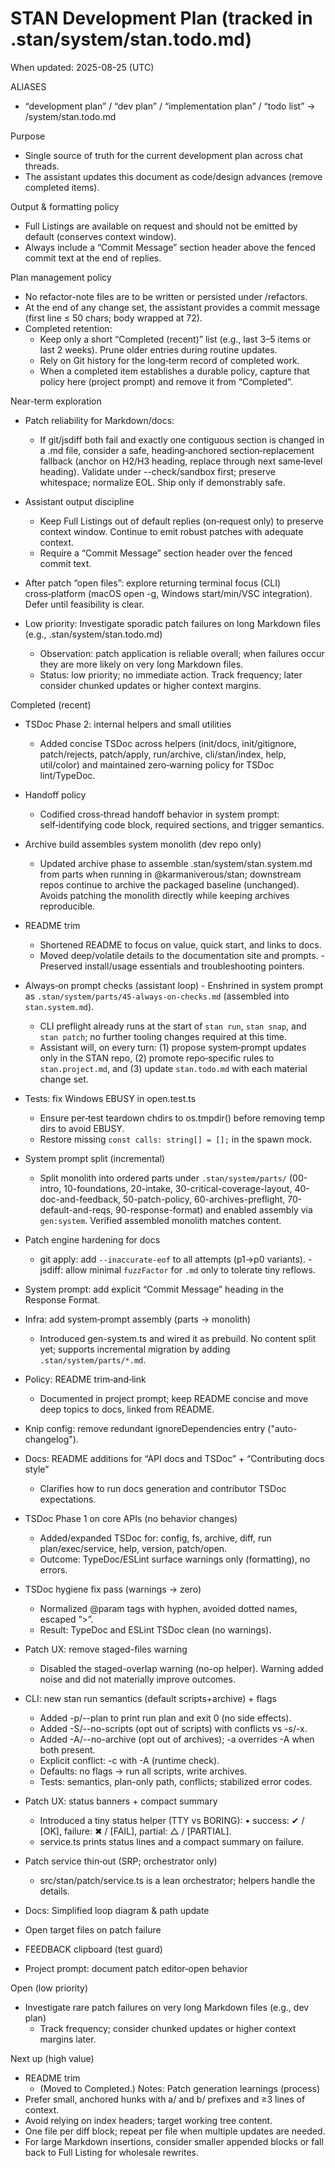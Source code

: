 # STAN Development Plan (tracked in .stan/system/stan.todo.md)

When updated: 2025-08-25 (UTC)

ALIASES

- “development plan” / “dev plan” / “implementation plan” / “todo list”
  → <stanPath>/system/stan.todo.md

Purpose

- Single source of truth for the current development plan across chat
  threads.
- The assistant updates this document as code/design advances (remove
  completed items).

Output & formatting policy

- Full Listings are available on request and should not be emitted by default
  (conserves context window).
- Always include a “Commit Message” section header above the fenced commit text
  at the end of replies.

Plan management policy

- No refactor-note files are to be written or persisted under
  <stanPath>/refactors.
- At the end of any change set, the assistant provides a commit message
  (first line ≤ 50 chars; body wrapped at 72).
- Completed retention:
  - Keep only a short “Completed (recent)” list (e.g., last 3–5 items or last
    2 weeks). Prune older entries during routine updates.
  - Rely on Git history for the long‑term record of completed work.
  - When a completed item establishes a durable policy, capture that policy
    here (project prompt) and remove it from “Completed”.

Near-term exploration

- Patch reliability for Markdown/docs:
  - If git/jsdiff both fail and exactly one contiguous section is changed in a
    .md file, consider a safe, heading‑anchored section‑replacement fallback
    (anchor on H2/H3 heading, replace through next same‑level heading).
    Validate under --check/sandbox first; preserve whitespace; normalize EOL.
    Ship only if demonstrably safe.

- Assistant output discipline
  - Keep Full Listings out of default replies (on‑request only) to preserve
    context window. Continue to emit robust patches with adequate context.
  - Require a “Commit Message” section header over the fenced commit text.

- After patch “open files”: explore returning terminal focus (CLI) cross‑platform (macOS open -g, Windows start/min/VSC integration). Defer until feasibility is clear.

- Low priority: Investigate sporadic patch failures on long Markdown files (e.g., .stan/system/stan.todo.md)
  - Observation: patch application is reliable overall; when failures occur they are more likely on very long Markdown files.
  - Status: low priority; no immediate action. Track frequency; later consider chunked updates or higher context margins.

Completed (recent)

- TSDoc Phase 2: internal helpers and small utilities
  - Added concise TSDoc across helpers (init/docs, init/gitignore, patch/rejects,
    patch/apply, run/archive, cli/stan/index, help, util/color) and maintained
    zero‑warning policy for TSDoc lint/TypeDoc.

- Handoff policy
  - Codified cross‑thread handoff behavior in system prompt:
    self‑identifying code block, required sections, and trigger semantics.
- Archive build assembles system monolith (dev repo only)
  - Updated archive phase to assemble .stan/system/stan.system.md from parts
    when running in @karmaniverous/stan; downstream repos continue to archive
    the packaged baseline (unchanged). Avoids patching the monolith directly
    while keeping archives reproducible.

- README trim
  - Shortened README to focus on value, quick start, and links to docs.
  - Moved deep/volatile details to the documentation site and prompts.  - Preserved install/usage essentials and troubleshooting pointers.

- Always‑on prompt checks (assistant loop)  - Enshrined in system prompt as `.stan/system/parts/45-always-on-checks.md` (assembled into `stan.system.md`).
  - CLI preflight already runs at the start of `stan run`, `stan snap`, and `stan patch`; no further tooling changes required at this time.
  - Assistant will, on every turn: (1) propose system‑prompt updates only in the STAN repo, (2) promote repo‑specific rules to `stan.project.md`, and (3) update `stan.todo.md` with each material change set.

- Tests: fix Windows EBUSY in open.test.ts
  - Ensure per‑test teardown chdirs to os.tmpdir() before removing temp dirs to avoid EBUSY.
  - Restore missing `const calls: string[] = [];` in the spawn mock.

- System prompt split (incremental)
  - Split monolith into ordered parts under `.stan/system/parts/`
    (00-intro, 10-foundations, 20-intake, 30-critical-coverage-layout,
    40-doc-and-feedback, 50-patch-policy, 60-archives-preflight, 70-default-and-reqs, 90-response-format) and enabled assembly via `gen:system`. Verified assembled monolith matches content.

- Patch engine hardening for docs
  - git apply: add `--inaccurate-eof` to all attempts (p1→p0 variants). - jsdiff: allow minimal `fuzzFactor` for `.md` only to tolerate tiny reflows.

- System prompt: add explicit “Commit Message” heading in the Response Format.

- Infra: add system‑prompt assembly (parts -> monolith)
  - Introduced gen-system.ts and wired it as prebuild. No content split yet;
    supports incremental migration by adding `.stan/system/parts/*.md`.

- Policy: README trim‑and‑link
  - Documented in project prompt; keep README concise and move deep topics
    to docs, linked from README.

- Knip config: remove redundant ignoreDependencies entry ("auto-changelog").

- Docs: README additions for “API docs and TSDoc” + “Contributing docs style”
  - Clarifies how to run docs generation and contributor TSDoc expectations.

- TSDoc Phase 1 on core APIs (no behavior changes)
  - Added/expanded TSDoc for: config, fs, archive, diff, run plan/exec/service,
    help, version, patch/open.
  - Outcome: TypeDoc/ESLint surface warnings only (formatting), no errors.

- TSDoc hygiene fix pass (warnings → zero)
  - Normalized @param tags with hyphen, avoided dotted names, escaped “>”.
  - Result: TypeDoc and ESLint TSDoc clean (no warnings).

- Patch UX: remove staged-files warning
  - Disabled the staged-overlap warning (no-op helper). Warning added noise and
    did not materially improve outcomes.

- CLI: new stan run semantics (default scripts+archive) + flags
  - Added -p/--plan to print run plan and exit 0 (no side effects).
  - Added -S/--no-scripts (opt out of scripts) with conflicts vs -s/-x.
  - Added -A/--no-archive (opt out of archives); -a overrides -A when both present.
  - Explicit conflict: -c with -A (runtime check).
  - Defaults: no flags → run all scripts, write archives.
  - Tests: semantics, plan-only path, conflicts; stabilized error codes.

- Patch UX: status banners + compact summary
  - Introduced a tiny status helper (TTY vs BORING):
    • success: ✔ / [OK], failure: ✖ / [FAIL], partial: △ / [PARTIAL].
  - service.ts prints status lines and a compact summary on failure.

- Patch service thin‑out (SRP; orchestrator only)
  - src/stan/patch/service.ts is a lean orchestrator; helpers handle the details.

- Docs: Simplified loop diagram & path update

- Open target files on patch failure

- FEEDBACK clipboard (test guard)

- Project prompt: document patch editor‑open behavior

Open (low priority)

- Investigate rare patch failures on very long Markdown files (e.g., dev plan)
  - Track frequency; consider chunked updates or higher context margins later.

Next up (high value)

- README trim
  - (Moved to Completed.)
Notes: Patch generation learnings (process)
- Prefer small, anchored hunks with a/ and b/ prefixes and ≥3 lines of context.
- Avoid relying on index headers; target working tree content.
- One file per diff block; repeat per file when multiple updates are needed.
- For large Markdown insertions, consider smaller appended blocks or fall back to Full Listing for wholesale rewrites.
